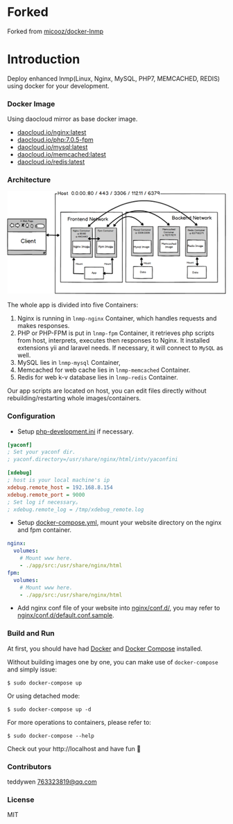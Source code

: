 # Forked

Forked from [micooz/docker-lnmp](https://github.com/micooz/docker-lnmp)

# Introduction

Deploy enhanced lnmp(Linux, Nginx, MySQL, PHP7, MEMCACHED, REDIS) using docker for your development.

### Docker Image

Using daocloud mirror as base docker image.

- [daocloud.io/nginx:latest](https://hub.docker.com/_/nginx/)
- [daocloud.io/php:7.0.5-fpm](https://hub.docker.com/_/php/)
- [daocloud.io/mysql:latest](https://hub.docker.com/_/mysql/)
- [daocloud.io/memcached:latest](https://hub.docker.com/_/memcached/)
- [daocloud.io/redis:latest](https://hub.docker.com/_/redis/)

### Architecture

![architecture][1]

The whole app is divided into five Containers:

1. Nginx is running in `lnmp-nginx` Container, which handles requests and makes responses.
2. PHP or PHP-FPM is put in `lnmp-fpm` Container, it retrieves php scripts from host, interprets, executes then responses to Nginx. It installed extensions yii and laravel needs. If necessary, it will connect to `MySQL` as well.
3. MySQL lies in `lnmp-mysql` Container, 
4. Memcached for web cache lies in `lnmp-memcached` Container.
5. Redis for web k-v database lies in `lnmp-redis` Container.

Our app scripts are located on host, you can edit files directly without rebuilding/restarting whole images/containers.

### Configuration

* Setup [php-development.ini](php-fpm/php-development.ini) if necessary.

```ini
[yaconf]
; Set your yaconf dir.
; yaconf.directory=/usr/share/nginx/html/intv/yaconfini
```

```ini
[xdebug]
; host is your local machine's ip
xdebug.remote_host = 192.168.8.154
xdebug.remote_port = 9000
; Set log if necessary。
; xdebug.remote_log = /tmp/xdebug_remote.log
```

* Setup [docker-compose.yml](docker-compose.yml), mount your website directory on the nginx and fpm container.

```yml
nginx:
  volumes:
    # Mount www here.
    - ./app/src:/usr/share/nginx/html
fpm:
  volumes:
    # Mount www here.
    - ./app/src:/usr/share/nginx/html
```

* Add nginx conf file of your website into [nginx/conf.d/](nginx/conf.d/), you may refer to [nginx/conf.d/default.conf.sample](nginx/conf.d/default.conf.sample).


### Build and Run

At first, you should have had [Docker](https://docs.docker.com) and [Docker Compose](https://docs.docker.com/compose) installed.

Without building images one by one, you can make use of `docker-compose` and simply issue:

    $ sudo docker-compose up

Or using detached mode:

    $ sudo docker-compose up -d

For more operations to containers, please refer to:

    $ sudo docker-compose --help

Check out your http://localhost and have fun :beer:

### Contributors

teddywen <763323819@qq.com>

### License

MIT

  [1]: architecture.png
